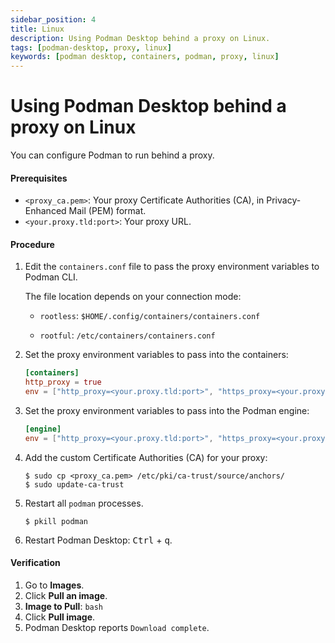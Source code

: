 ```yaml
---
sidebar_position: 4
title: Linux
description: Using Podman Desktop behind a proxy on Linux.
tags: [podman-desktop, proxy, linux]
keywords: [podman desktop, containers, podman, proxy, linux]
---
```


# Using Podman Desktop behind a proxy on Linux

You can configure Podman to run behind a proxy.

#### Prerequisites

- `<proxy_ca.pem>`: Your proxy Certificate Authorities (CA), in Privacy-Enhanced Mail (PEM) format.
- `<your.proxy.tld:port>`: Your proxy URL.

#### Procedure

1. Edit the `containers.conf` file to pass the proxy environment variables to Podman CLI.

   The file location depends on your connection mode:

   - `rootless`: `$HOME/.config/containers/containers.conf`

   - `rootful`: `/etc/containers/containers.conf`

1. Set the proxy environment variables to pass into the containers:

   ```toml
   [containers]
   http_proxy = true
   env = ["http_proxy=<your.proxy.tld:port>", "https_proxy=<your.proxy.tld:port>"]
   ```

1. Set the proxy environment variables to pass into the Podman engine:

   ```toml
   [engine]
   env = ["http_proxy=<your.proxy.tld:port>", "https_proxy=<your.proxy.tld:port>"]
   ```

1. Add the custom Certificate Authorities (CA) for your proxy:

   ```shell-session
   $ sudo cp <proxy_ca.pem> /etc/pki/ca-trust/source/anchors/
   $ sudo update-ca-trust
   ```

1. Restart all `podman` processes.

   ```shell-session
   $ pkill podman
   ```

1. Restart Podman Desktop: <kbd>Ctrl</kbd> + <kbd>q</kbd>.

#### Verification

1. Go to **Images**.
1. Click **Pull an image**.
1. **Image to Pull**: `bash`
1. Click **Pull image**.
1. Podman Desktop reports `Download complete`.
